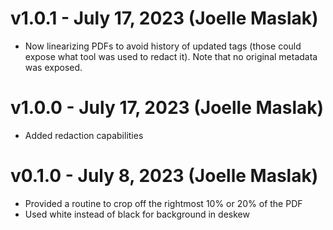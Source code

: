 # v1.0.1 - July 17, 2023 (Joelle Maslak)

 * Now linearizing PDFs to avoid history of updated tags (those could
   expose what tool was used to redact it). Note that no original
   metadata was exposed.

# v1.0.0 - July 17, 2023 (Joelle Maslak)

 * Added redaction capabilities

# v0.1.0 - July 8, 2023 (Joelle Maslak)

 * Provided a routine to crop off the rightmost 10% or 20% of the PDF
 * Used white instead of black for background in deskew
